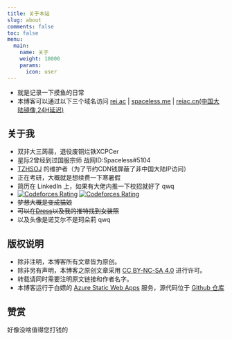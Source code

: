 ```yaml
---
title: 关于本站
slug: about
comments: false
toc: false
menu:
  main:
    name: 关于
    weight: 10000
    params:
      icon: user
---
```


- 就是记录一下摸鱼的日常
- 本博客可以通过以下三个域名访问 [rei.ac](https://rei.ac) | [spaceless.me](https://spaceless.me) | [reiac.cn(中国大陆镜像,24H延迟)](https://reiac.cn)

## 关于我

- 双非大三蒟蒻，退役废铜烂铁XCPCer
- 星际2曾经到过国服宗师 战网ID:Spaceless#5104
- [TZHSOJ](https://tzhsoj.com) 的维护者（为了节约CDN钱屏蔽了非中国大陆IP访问）
- 正在考研，大概就是想续费一下寒暑假
- 简历在 LinkedIn 上，如果有大佬内推一下校招就好了 qwq
- [![Codeforces Rating](https://api.cubercsl.site/api/codeforces?user=ReiAC)](https://codeforces.com/profile/ReiAC) [![Codeforces Rating](https://api.cubercsl.site/api/codeforces?user=ACMagic)](https://codeforces.com/profile/ACMagic)
- ~~梦想大概是变成猫娘~~
- ~~可以在[Dress](https://github.com/komeiji-satori/Dress)以及我的推特找到女装照~~
- 以及头像是诺艾尔不是珂朵莉 qwq

## 版权说明

- 除非注明，本博客所有文章皆为原创。
- 除非另有声明，本博客之原创文章采用 [CC BY-NC-SA 4.0](https://creativecommons.org/licenses/by-nc-sa/4.0/deed.zh) 进行许可。
- 转载请同时需要注明原文链接和作者名字。
- 本博客运行于白嫖的 [Azure Static Web Apps](https://azure.microsoft.com/en-us/services/app-service/static/) 服务，源代码位于 [Github 仓库](https://github.com/ACRei/blog)

## 赞赏

好像没啥值得您打钱的
